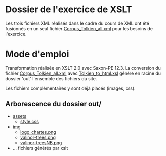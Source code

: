 # Dossier de l'exercice de XSLT

Les trois fichiers XML réalisés dans le cadre du cours de XML ont été fusionnés en un seul fichier [Corpus_Tolkien_all.xml](https://github.com/May8326/ProjetXML_Tolkien/blob/master/XML/transfo-xslt/Corpus_Tolkien_all.xml) pour les besoins de l'exercice.

# Mode d'emploi

Transformation réalisée en XSLT 2.0 avec Saxon-PE 12.3.
La conversion du fichier [Corpus_Tolkien_all.xml](https://github.com/May8326/ProjetXML_Tolkien/blob/master/XML/transfo-xslt/Corpus_Tolkien_all.xml) avec [Tolkien_to_html.xsl](https://github.com/May8326/ProjetXML_Tolkien/blob/master/XML/transfo-xslt/Tolkien_to_html.xsl) génère en racine du dossier 'out' l'ensemble des fichiers du site.

Les fichiers complémentaires y sont déjà placés (images, css).

## Arborescence du dossier out/

- [assets](out/assets)
  - [style.css](out/assets/style.css)
- [img](out/img)
  - [logo_chartes.png](out/img/logo_chartes.png)
  - [valinor-trees.png](out/img/valinor-trees.png)
  - [valinor-treesNB.png](out/img/valinor-trees.png)
- ... fichiers générés par xslt 
